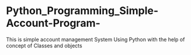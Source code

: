 # Python_Programming_Simple-Account-Program-
This is simple account management System Using Python with the help of concept of Classes and objects
